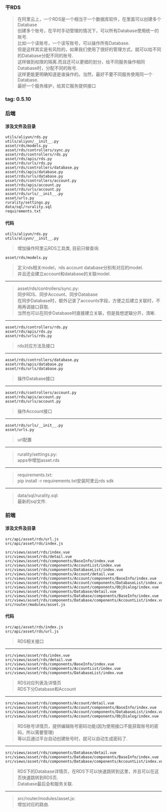 ### 干RDS
> 在阿里云上，一个RDS是一个相当于一个数据库软件，在里面可以创建多个Database  
> 创建多个账号，在平时手动管理的情况下，可以所有Database使用统一的账号.  
> 比如一个读账号，一个读写账号，可以操作所有Database.  
> 但是这样其实是有风险的，如果我们使用了很好的管理方式，就可以给不同的Database分配不同的账号.  
> 这样做到权限的隔离.而且还可以更细的划分，给不同服务操作相同Database时，分配不同的账号.  
> 这样更能更明确知道是谁操作的。当然，最好不要不同服务使用同一个Database.  
> 最好一个服务维护，给其它服务提供接口  

### tag: 0.5.10

### 后端

#### 涉及文件及目录
```
utils/aliyun/rds.py
utils/aliyun/__init__.py
asset/rds/models.py
asset/rds/controllers/sync.py
asset/rds/controllers/rds.py
asset/rds/apis/rds.py
asset/rds/urls/rds.py
asset/rds/controllers/database.py
asset/rds/apis/database.py
asset/rds/urls/database.py
asset/rds/controllers/account.py
asset/rds/apis/account.py
asset/rds/urls/account.py
asset/rds/urls/__init__.py
asset/urls.py
rurality/settings.py
data/sql/rurality.sql
requirements.txt
```

#### 代码
> 
```
utils/aliyun/rds.py
utils/aliyun/__init__.py
```
> 增加操作阿里云RDS工具类, 目前只做查询.  

>
```
asset/rds/models.py
```
> 定义rds相关model，rds account database分别有对应的model.  
> 并且还会建立account和database的关联model.  

------
> asset/rds/controllers/sync.py:  
> 同步RDS、同步Account、同步Database  
> 在同步Database时，额外记录了accounts字段，方便之后建立关联时，不用再调接口获取.  
> 当然也可以在同步Database时直接建立关联，但是我想逻辑分开，清晰.  

------
>
```
asset/rds/controllers/rds.py
asset/rds/apis/rds.py
asset/rds/urls/rds.py
```
> rds对应方法及接口  

------
>
```
asset/rds/controllers/database.py
asset/rds/apis/database.py
asset/rds/urls/database.py
```
> 操作Database接口  

------
```
asset/rds/controllers/account.py
asset/rds/apis/account.py
asset/rds/urls/account.py
```
> 操作Account接口  

------
```
asset/rds/urls/__init__.py
asset/urls.py
```
> url配置  

------
> rurality/settings.py:  
> apps中增加asset.rds  

------
> requirements.txt:  
> pip install -r requirements.txt安装阿里云rds sdk  

------
> data/sql/rurality.sql:  
> 最新的sql文件.  

### 前端

#### 涉及文件及目录
```
src/api/asset/rds/url.js
src/api/asset/rds/index.js

src/views/asset/rds/index.vue
src/views/asset/rds/detail.vue
src/views/asset/rds/components/BaseInfo/index.vue
src/views/asset/rds/components/AccountList/index.vue
src/views/asset/rds/components/DatabaseList/index.vue
src/views/asset/rds/components/Account/detail.vue
src/views/asset/rds/components/Account/components/BaseInfo/index.vue
src/views/asset/rds/components/Account/components/DatabaseList/index.vue
src/views/asset/rds/components/Account/components/ObjDialog/index.vue
src/views/asset/rds/components/Database/detail.vue
src/views/asset/rds/components/Database/components/BaseInfo/index.vue
src/views/asset/rds/components/Database/components/AccountList/index.vue
src/router/modules/asset.js
```

#### 代码
> 
```
src/api/asset/rds/index.js
src/api/asset/rds/url.js
```
> RDS相关接口  

------
> 
```
src/views/asset/rds/index.vue
src/views/asset/rds/detail.vue
src/views/asset/rds/components/BaseInfo/index.vue
src/views/asset/rds/components/AccountList/index.vue
src/views/asset/rds/components/DatabaseList/index.vue
```
> RDS对应列表及详情页  
> RDS下分Database和Account  

------
>
```
src/views/asset/rds/components/Account/detail.vue
src/views/asset/rds/components/Account/components/BaseInfo/index.vue
src/views/asset/rds/components/Account/components/DatabaseList/index.vue
src/views/asset/rds/components/Account/components/ObjDialog/index.vue
```
> RDS账号详情页，提供编辑账号密码功能(因为使用接口不能获取账号的密码，所以需要管理)  
> 等以后通过平台自动创建账号时，就可以自动生成密码了.  

------
```
src/views/asset/rds/components/Database/detail.vue
src/views/asset/rds/components/Database/components/BaseInfo/index.vue
src/views/asset/rds/components/Database/components/AccountList/index.vue
```
> RDS下的Database详情页，在RDS下可以快速跳转到这里，并且可以在这页快速跳转到RDS页.  
> Database最后会和服务关联.  

------
> src/router/modules/asset.js:  
> 增加对应的路由.  
